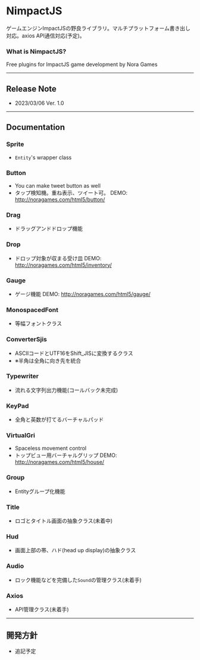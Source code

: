 # NimpactJS

ゲームエンジンImpactJSの野良ライブラリ。マルチプラットフォーム書き出し対応。axios API通信対応(予定)。

### What is NimpactJS?

Free plugins for ImpactJS game development by Nora Games

---

## Release Note
- 2023/03/06 Ver. 1.0

---

## Documentation


### Sprite
- `Entity`'s wrapper class

### Button
- You can make tweet button as well
- タップ検知機。重ね表示、ツイート可。
DEMO: http://noragames.com/html5/button/

### Drag
- ドラッグアンドドロップ機能

### Drop
- ドロップ対象が収まる受け皿
DEMO: http://noragames.com/html5/inventory/

### Gauge
- ゲージ機能
DEMO: http://noragames.com/html5/gauge/

### MonospacedFont
- 等幅フォントクラス

### ConverterSjis
- ASCIIコードとUTF16をShift_JISに変換するクラス
- ※半角は全角に向き先を統合

### Typewriter
- 流れる文字列出力機能(コールバック未完成)

### KeyPad
- 全角と英数が打てるバーチャルパッド

### VirtualGri
- Spaceless movement control
- トップビュー用バーチャルグリップ
DEMO: http://noragames.com/html5/house/

### Group
- Entityグループ化機能

### Title
- ロゴとタイトル画面の抽象クラス(未着中)

### Hud
- 画面上部の帯、ハド(head up display)の抽象クラス

### Audio
- ロック機能などを完備した`Sound`の管理クラス(未着手)

### Axios
- API管理クラス(未着手)
 
---

## 開発方針
- 追記予定
